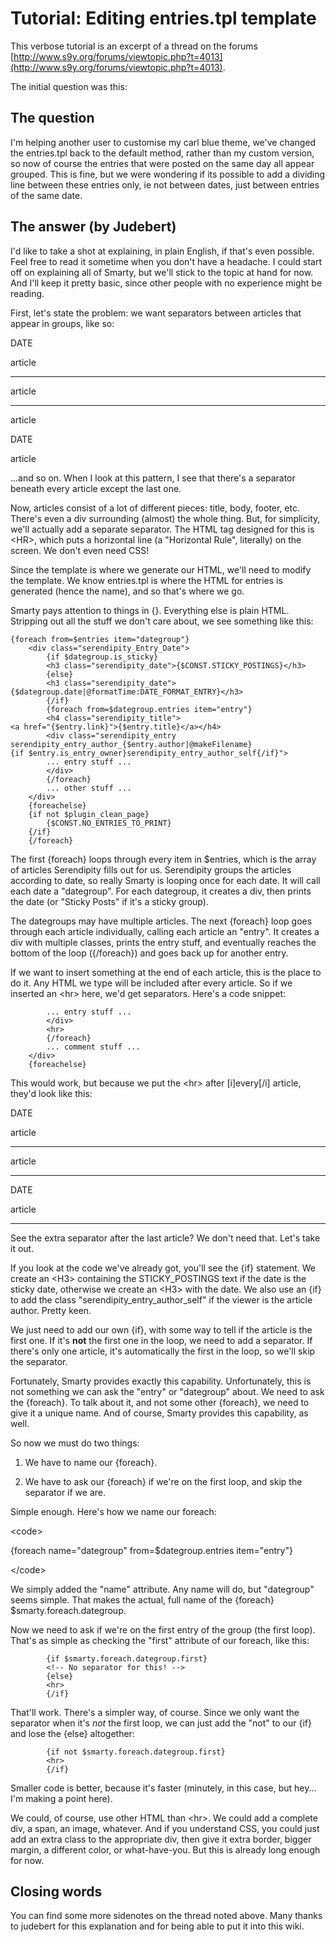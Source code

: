Tutorial: Editing entries.tpl template
======================================

This verbose tutorial is an excerpt of a thread on the forums [http://www.s9y.org/forums/viewtopic.php?t=4013](http://www.s9y.org/forums/viewtopic.php?t=4013).

The initial question was this:

The question
------------

I'm helping another user to customise my carl blue theme, we've changed the entries.tpl back to the default method, rather than my custom version, so now of course the entries that were posted on the same day all appear grouped. This is fine, but we were wondering if its possible to add a dividing line between these entries only, ie not between dates, just between entries of the same date.

The answer (by Judebert)
------------------------

I'd like to take a shot at explaining, in plain English, if that's even possible. Feel free to read it sometime when you don't have a headache. I could start off on explaining all of Smarty, but we'll stick to the topic at hand for now. And I'll keep it pretty basic, since other people with no experience might be reading.

First, let's state the problem: we want separators between articles that appear in groups, like so:

DATE

article

* * * * *

article

* * * * *

article

DATE

article

...and so on. When I look at this pattern, I see that there's a separator beneath every article except the last one.

Now, articles consist of a lot of different pieces: title, body, footer, etc. There's even a div surrounding (almost) the whole thing. But, for simplicity, we'll actually add a separate separator. The HTML tag designed for this is \<HR\>, which puts a horizontal line (a "Horizontal Rule", literally) on the screen. We don't even need CSS!

Since the template is where we generate our HTML, we'll need to modify the template. We know entries.tpl is where the HTML for entries is generated (hence the name), and so that's where we go.

Smarty pays attention to things in {}. Everything else is plain HTML. Stripping out all the stuff we don't care about, we see something like this:

~~~~ {.code}
{foreach from=$entries item="dategroup"}
    <div class="serendipity_Entry_Date">
        {if $dategroup.is_sticky}
        <h3 class="serendipity_date">{$CONST.STICKY_POSTINGS}</h3>
        {else}
        <h3 class="serendipity_date">
{$dategroup.date|@formatTime:DATE_FORMAT_ENTRY}</h3>
        {/if}
        {foreach from=$dategroup.entries item="entry"}
        <h4 class="serendipity_title">
<a href="{$entry.link}">{$entry.title}</a></h4>
        <div class="serendipity_entry
serendipity_entry_author_{$entry.author|@makeFilename}
{if $entry.is_entry_owner}serendipity_entry_author_self{/if}">
        ... entry stuff ...
        </div>
        {/foreach}
        ... other stuff ...
    </div>
    {foreachelse}
    {if not $plugin_clean_page}
        {$CONST.NO_ENTRIES_TO_PRINT}
    {/if}
    {/foreach}
~~~~

The first {foreach} loops through every item in \$entries, which is the array of articles Serendipity fills out for us. Serendipity groups the articles according to date, so really Smarty is looping once for each date. It will call each date a "dategroup". For each dategroup, it creates a div, then prints the date (or "Sticky Posts" if it's a sticky group).

The dategroups may have multiple articles. The next {foreach} loop goes through each article individually, calling each article an "entry". It creates a div with multiple classes, prints the entry stuff, and eventually reaches the bottom of the loop ({/foreach}) and goes back up for another entry.

If we want to insert something at the end of each article, this is the place to do it. Any HTML we type will be included after every article. So if we inserted an \<hr\> here, we'd get separators. Here's a code snippet:

~~~~ {.code}
        ... entry stuff ...
        </div>
        <hr>
        {/foreach}
        ... comment stuff ...
    </div>
    {foreachelse}
~~~~

This would work, but because we put the \<hr\> after [i]every[/i] article, they'd look like this:

DATE

article

* * * * *

article

* * * * *

DATE

article

* * * * *

See the extra separator after the last article? We don't need that. Let's take it out.

If you look at the code we've already got, you'll see the {if} statement. We create an \<H3\> containing the STICKY\_POSTINGS text if the date is the sticky date, otherwise we create an \<H3\> with the date. We also use an {if} to add the class "serendipity\_entry\_author\_self" if the viewer is the article author. Pretty keen.

We just need to add our own {if}, with some way to tell if the article is the first one. If it's **not** the first one in the loop, we need to add a separator. If there's only one article, it's automatically the first in the loop, so we'll skip the separator.

Fortunately, Smarty provides exactly this capability. Unfortunately, this is not something we can ask the "entry" or "dategroup" about. We need to ask the {foreach}. To talk about it, and not some other {foreach}, we need to give it a unique name. And of course, Smarty provides this capability, as well.

So now we must do two things:

1) We have to name our {foreach}.

2) We have to ask our {foreach} if we're on the first loop, and skip the separator if we are.

Simple enough. Here's how we name our foreach:

\<code\>

{foreach name="dategroup" from=\$dategroup.entries item="entry"}

\</code\>

We simply added the "name" attribute. Any name will do, but "dategroup" seems simple. That makes the actual, full name of the {foreach} \$smarty.foreach.dategroup.

Now we need to ask if we're on the first entry of the group (the first loop). That's as simple as checking the "first" attribute of our foreach, like this:

~~~~ {.code}
        {if $smarty.foreach.dategroup.first}
        <!-- No separator for this! -->
        {else}
        <hr>
        {/if}
~~~~

That'll work. There's a simpler way, of course. Since we only want the separator when it's *not* the first loop, we can just add the "not" to our {if} and lose the {else} altogether:

~~~~ {.code}
        {if not $smarty.foreach.dategroup.first}
        <hr>
        {/if}
~~~~

Smaller code is better, because it's faster (minutely, in this case, but hey... I'm making a point here).

We could, of course, use other HTML than \<hr\>. We could add a complete div, a span, an image, whatever. And if you understand CSS, you could just add an extra class to the appropriate div, then give it extra border, bigger margin, a different color, or what-have-you. But this is already long enough for now.

Closing words
-------------

You can find some more sidenotes on the thread noted above. Many thanks to judebert for this explanation and for being able to put it into this wiki.